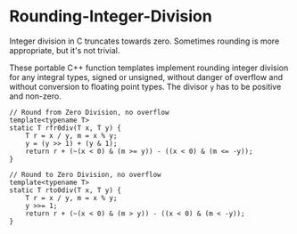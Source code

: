 # Rounding-Integer-Division
Integer division in C truncates towards zero. Sometimes rounding is more appropriate, but it's not trivial.  

These portable C++ function templates implement rounding integer division for any integral types, signed or unsigned, without danger of overflow and without conversion to floating point types. The divisor `y` has to be positive and non-zero.


```
// Round from Zero Division, no overflow
template<typename T>
static T rfr0div(T x, T y) {
    T r = x / y, m = x % y;
    y = (y >> 1) + (y & 1);
    return r + (~(x < 0) & (m >= y)) - ((x < 0) & (m <= -y));
}

// Round to Zero Division, no overflow
template<typename T>
static T rto0div(T x, T y) {
    T r = x / y, m = x % y;
    y >>= 1;
    return r + (~(x < 0) & (m > y)) - ((x < 0) & (m < -y));
}
```
